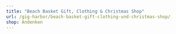 ```yaml
---
title: "Beach Basket Gift, Clothing & Christmas Shop"
url: /gig-harbor/beach-basket-gift-clothing-und-christmas-shop/
shop: Andenken
---
```

